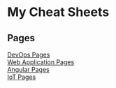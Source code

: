 # My Cheat Sheets

## Pages

[DevOps Pages](/dev-ops.md)  
[Web Application Pages](/web-app.md)  
[Angular Pages](/angular.md)  
[IoT Pages](/iot.md)
